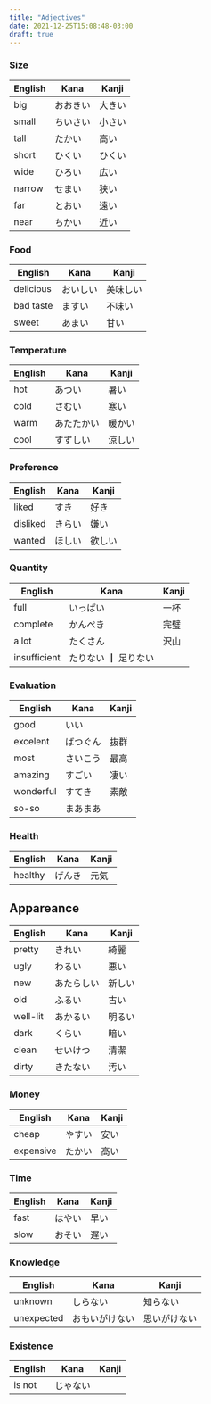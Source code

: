 ```yaml
---
title: "Adjectives"
date: 2021-12-25T15:08:48-03:00
draft: true
---
```

### Size
| English | Kana     | Kanji  |
|---------|----------|--------|
| big     | おおきい | 大きい |
| small   | ちいさい | 小さい |
| tall    | たかい   | 高い   |
| short   | ひくい   | ひくい |
| wide    | ひろい   | 広い   |
| narrow  | せまい   | 狭い   |
| far     | とおい   | 遠い   |
| near    | ちかい   | 近い   |

### Food
| English   | Kana     | Kanji    |
|-----------|----------|----------|
| delicious | おいしい | 美味しい |
| bad taste | ますい   | 不味い   |
| sweet     | あまい   | 甘い     |

### Temperature
| English | Kana       | Kanji  |
|---------|------------|--------|
| hot     | あつい     | 暑い   |
| cold    | さむい     | 寒い   |
| warm    | あたたかい | 暖かい |
| cool    | すずしい   | 涼しい |

### Preference
| English  | Kana   | Kanji  |
|----------|--------|--------|
| liked    | すき   | 好き   |
| disliked | きらい | 嫌い   |
| wanted   | ほしい | 欲しい |

### Quantity
| English      | Kana     | Kanji    |
|--------------|----------|----------|
| full         | いっぱい | 一杯     |
| complete     | かんぺき | 完璧     |
| a lot        | たくさん | 沢山     |
| insufficient | たりない ┃ 足りない |

### Evaluation
| English   | Kana     | Kanji |
|-----------|----------|-------|
| good      | いい     |       |
| excelent  | ばつぐん | 抜群  |
| most      | さいこう | 最高  |
| amazing   | すごい   | 凄い  |
| wonderful | すてき   | 素敵  |
| so-so     | まあまあ |       |

### Health
| English | Kana   | Kanji |
|---------|--------|-------|
| healthy | げんき | 元気  |

## Appareance
| English  | Kana       | Kanji  |
|----------|------------|--------|
| pretty   | きれい     | 綺麗   |
| ugly     | わるい     | 悪い   |
| new      | あたらしい | 新しい |
| old      | ふるい     | 古い   |
| well-lit | あかるい   | 明るい |
| dark     | くらい     | 暗い   |
| clean    | せいけつ   | 清潔   |
| dirty    | きたない   | 汚い   |

### Money
| English   | Kana   | Kanji |
|-----------|--------|-------|
| cheap     | やすい | 安い  |
| expensive | たかい | 高い  |

### Time
| English | Kana   | Kanji |
|---------|--------|-------|
| fast    | はやい | 早い  |
| slow    | おそい | 遅い  |

### Knowledge
| English    | Kana           | Kanji        |
|------------|----------------|--------------|
| unknown    | しらない       | 知らない     |
| unexpected | おもいがけない | 思いがけない |

### Existence
| English | Kana     | Kanji |
|---------|----------|-------|
| is not  | じゃない |       |
